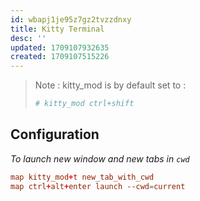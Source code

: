 ```yaml
---
id: wbapj1je95z7gz2tvzzdnxy
title: Kitty Terminal
desc: ''
updated: 1709107932635
created: 1709107515226
---
```


> Note : kitty_mod is by default set to :
> ```conf
> # kitty_mod ctrl+shift
> ```

## Configuration

*To launch new window and new tabs in `cwd`*

```conf
map kitty_mod+t new_tab_with_cwd
map ctrl+alt+enter launch --cwd=current
```


